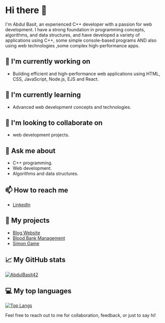 # Hi there 👋

I'm Abdul Basit, an experienced C++ developer with a passion for web development. I have a strong foundation in programming concepts, algorithms, and data structures, and have developed a variety of applications using C++, some simple console-based programs AND also using web technologies ,some complex high-performance apps.   

## 🔭 I'm currently working on
- Building efficient and high-performance web applications using HTML, CSS, JavaScript, Node.js, EJS and React.

## 🌱 I'm currently learning
- Advanced web development concepts and technologies.  

## 👯 I'm looking to collaborate on
- web development projects.

## 💬 Ask me about
- C++ programming.
- Web development.
- Algorithms and data structures.

## 📫 How to reach me
- [LinkedIn](https://www.linkedin.com/in/abdulbasit42/)

## 🚀 My projects
- [Blog Website](https://github.com/AbdulBasit42/Blog-Website)
- [Blood Bank Management](https://github.com/AbdulBasit42/Blood-Bank)
- [Simon Game](https://abdulbasit42.github.io/Simon-Game/)

## 📈 My GitHub stats
[![AbdulBasit42](https://github-readme-stats.vercel.app/api?username=AbdulBasit42&show_icons=true&theme=dark)](https://github.com/anuraghazra/github-readme-stats)

## 💻 My top languages
[![Top Langs](https://github-readme-stats.vercel.app/api/top-langs/?username=AbdulBasit42&layout=compact&theme=dark)](https://github.com/anuraghazra/github-readme-stats)

Feel free to reach out to me for collaboration, feedback, or just to say hi!
